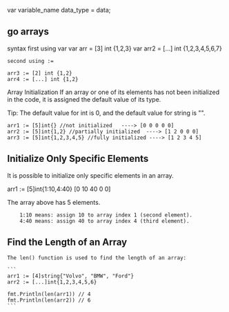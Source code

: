 var variable_name data_type = data;

## go arrays

syntax
    first using var
    var arr = [3] int {1,2,3}
	var arr2 = [...] int {1,2,3,4,5,6,7}

    second using :=

    arr3 := [2] int {1,2}
	arr4 := [...] int {1,2}


Array Initialization
If an array or one of its elements has not been initialized in the code, it is assigned the default value of its type.

Tip: The default value for int is 0, and the default value for string is "".

    arr1 := [5]int{} //not initialized   ----> [0 0 0 0 0]
    arr2 := [5]int{1,2} //partially initialized  ----> [1 2 0 0 0]
    arr3 := [5]int{1,2,3,4,5} //fully initialized ----> [1 2 3 4 5]


## Initialize Only Specific Elements
   It is possible to initialize only specific elements in an array.

   arr1 := [5]int{1:10,4:40} [0 10 40 0 0]

   The array above has 5 elements.

        1:10 means: assign 10 to array index 1 (second element).
        4:40 means: assign 40 to array index 4 (third element).


## Find the Length of an Array
    The len() function is used to find the length of an array:

    ```
    arr1 := [4]string{"Volvo", "BMW", "Ford"}
    arr2 := [...]int{1,2,3,4,5,6}

    fmt.Println(len(arr1)) // 4
    fmt.Println(len(arr2)) // 6
    ```